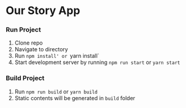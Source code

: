 # Our Story App

### Run Project
1. Clone repo
2. Navigate to directory
3. Run `npm install' or `yarn install`
4. Start development server by running `npm run start` or `yarn start`

### Build Project
1. Run `npm run build` or `yarn build`
2. Static contents will be generated in `build` folder